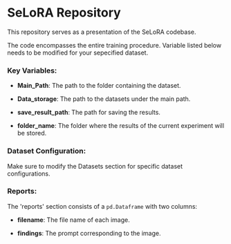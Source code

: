 # SeLoRA Repository

This repository serves as a presentation of the SeLoRA codebase.

The code encompasses the entire training procedure. Variable listed below needs to be modified for your sepecified dataset.

### Key Variables:

- **Main_Path**: The path to the folder containing the dataset.
  
- **Data_storage**: The path to the datasets under the main path.

- **save_result_path**: The path for saving the results.

- **folder_name**: The folder where the results of the current experiment will be stored.

### Dataset Configuration:

Make sure to modify the Datasets section for specific dataset configurations.

### Reports:

The 'reports' section consists of a `pd.Dataframe` with two columns:

- **filename**: The file name of each image.

- **findings**: The prompt corresponding to the image.
